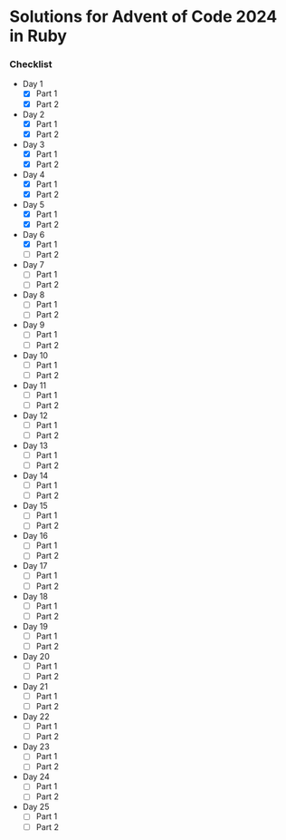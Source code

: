 # Solutions for Advent of Code 2024 in Ruby
### Checklist
- Day 1
  - [x] Part 1
  - [x] Part 2
- Day 2
    - [x] Part 1
    - [x] Part 2
- Day 3
    - [x] Part 1
    - [x] Part 2
- Day 4
    - [X] Part 1
    - [X] Part 2
- Day 5
    - [X] Part 1
    - [X] Part 2
- Day 6
    - [X] Part 1
    - [ ] Part 2
- Day 7
    - [ ] Part 1
    - [ ] Part 2
- Day 8
    - [ ] Part 1
    - [ ] Part 2
- Day 9
    - [ ] Part 1
    - [ ] Part 2
- Day 10
    - [ ] Part 1
    - [ ] Part 2
- Day 11
    - [ ] Part 1
    - [ ] Part 2
- Day 12
    - [ ] Part 1
    - [ ] Part 2
- Day 13
    - [ ] Part 1
    - [ ] Part 2
- Day 14
    - [ ] Part 1
    - [ ] Part 2
- Day 15
    - [ ] Part 1
    - [ ] Part 2
- Day 16
    - [ ] Part 1
    - [ ] Part 2
- Day 17
    - [ ] Part 1
    - [ ] Part 2
- Day 18
    - [ ] Part 1
    - [ ] Part 2
- Day 19
    - [ ] Part 1
    - [ ] Part 2
- Day 20
    - [ ] Part 1
    - [ ] Part 2
- Day 21
    - [ ] Part 1
    - [ ] Part 2
- Day 22
    - [ ] Part 1
    - [ ] Part 2
- Day 23
    - [ ] Part 1
    - [ ] Part 2
- Day 24
    - [ ] Part 1
    - [ ] Part 2
- Day 25
    - [ ] Part 1
    - [ ] Part 2
